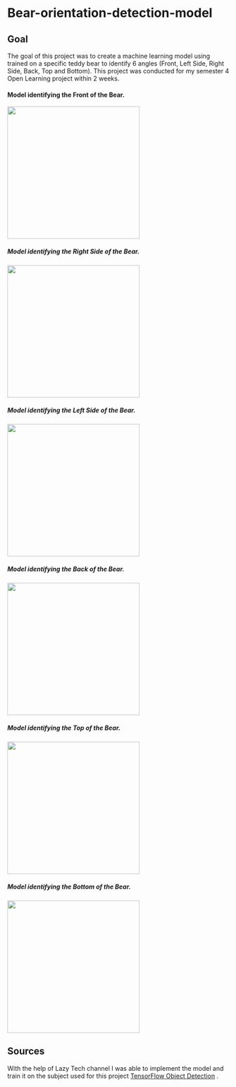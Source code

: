 
# Bear-orientation-detection-model
## Goal
The goal of this project was to create a machine learning model using  trained on a specific teddy bear to identify 6 angles (Front, Left Side, Right Side, Back, Top and Bottom).
This project was conducted for my semester 4 Open Learning project within 2 weeks.

#### Model identifying the Front of the Bear.
<img src="https://user-images.githubusercontent.com/78371221/216368718-3f7a75b7-9b9e-4dd8-8408-4e6522dcf96e.gif" width="300" height="300">

##### Model identifying the Right Side of the Bear.
<img src="https://user-images.githubusercontent.com/78371221/215840234-47718917-6c50-4e1f-b1f8-ef3cd747985f.gif" width="300" height="300">

##### Model identifying the Left Side of the Bear.
<img src="https://user-images.githubusercontent.com/78371221/215840260-577f12d8-d0b0-4a55-8aa1-70d2c428ca9b.gif" width="300" height="300">

##### Model identifying the Back of the Bear.
<img src="https://user-images.githubusercontent.com/78371221/215840296-bb2002e1-63d4-456f-9e29-d388932a2380.gif" width="300" height="300">

##### Model identifying the Top of the Bear.
<img src="https://user-images.githubusercontent.com/78371221/215828695-424cb29b-66ec-4178-9f33-8c2f94d55e71.gif" width="300" height="300">

##### Model identifying the Bottom of the Bear.
<img src="https://user-images.githubusercontent.com/78371221/215838378-86db2bfd-9677-4c6a-a041-78b0c602e1d0.gif" width="300" height="300">

## Sources
With the help of Lazy Tech channel I was able to implement the model and train it on the subject used for this project [TensorFlow Object Detection](https://www.youtube.com/watch?v=usR2LQuxhL4&list=PLAs-3cqyNbIjGzf50LckxBndLCd1EgB0w) 
.

